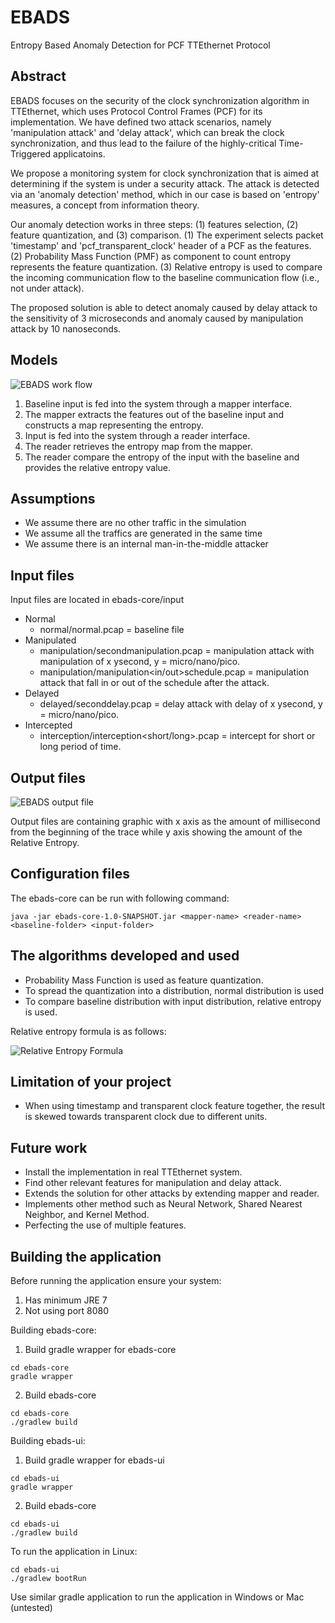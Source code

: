 # EBADS
Entropy Based Anomaly Detection for PCF TTEthernet Protocol

## Abstract
EBADS focuses on the security of the clock synchronization algorithm in TTEthernet, which uses Protocol Control Frames (PCF) for its implementation. We have defined two attack scenarios, namely 'manipulation attack' and 'delay attack', which can break the clock synchronization, and thus lead to the failure of the highly-critical Time-Triggered applicatoins.

We propose a monitoring system for clock synchronization that is aimed at determining if the system is under a security attack. The attack is detected via an 'anomaly detection' method, which in our case is based on 'entropy' measures, a concept from information theory.

Our anomaly detection works in three steps: (1) features selection, (2) feature quantization, and (3) comparison. (1) The experiment selects packet 'timestamp' and 'pcf_transparent_clock' header of a PCF as the features. (2) Probability Mass Function (PMF) as component to count entropy represents the feature quantization. (3) Relative entropy is used to compare the incoming communication flow to the baseline communication flow (i.e., not under attack).

The proposed solution is able to detect anomaly caused by delay attack to the sensitivity of 3 microseconds and anomaly caused by manipulation attack by 10 nanoseconds.

## Models
![EBADS work flow](https://drive.google.com/uc?export=view&id=0B6B8Zyf5xqZnLVlXb1d5UjZEU2s)

1. Baseline input is fed into the system through a mapper interface.
2. The mapper extracts the features out of the baseline input and constructs a map representing the entropy.
3. Input is fed into the system through a reader interface.
4. The reader retrieves the entropy map from the mapper.
5. The reader compare the entropy of the input with the baseline and provides the relative entropy value.

## Assumptions
* We assume there are no other traffic in the simulation
* We assume all the traffics are generated in the same time
* We assume there is an internal man-in-the-middle attacker

## Input files
Input files are located in ebads-core/input
* Normal
  * normal/normal.pcap = baseline file 
* Manipulated
  * manipulation/<xy>secondmanipulation.pcap = manipulation attack with manipulation of x ysecond, y = micro/nano/pico.
  * manipulation/manipulation<in/out>schedule.pcap = manipulation attack that fall in or out of the schedule after the attack.
* Delayed
  * delayed/<xy>seconddelay.pcap = delay attack with delay of x ysecond, y = micro/nano/pico.
* Intercepted
  * interception/interception<short/long>.pcap = intercept for short or long period of time.

## Output files
![EBADS output file](https://drive.google.com/uc?export=view&id=0B6B8Zyf5xqZncjhzVWI2cVNXaUk)

Output files are containing graphic with x axis as the amount of millisecond from the beginning of the trace while y axis showing the amount of the Relative Entropy.

## Configuration files
The ebads-core can be run with following command: 
```
java -jar ebads-core-1.0-SNAPSHOT.jar <mapper-name> <reader-name> <baseline-folder> <input-folder>
```

## The algorithms developed and used
* Probability Mass Function is used as feature quantization.
* To spread the quantization into a distribution, normal distribution is used
* To compare baseline distribution with input distribution, relative entropy is used.

Relative entropy formula is as follows:

![Relative Entropy Formula](https://drive.google.com/uc?export=view&id=0B6B8Zyf5xqZnMFhmWmdOck5FY1E)

## Limitation of your project
* When using timestamp and transparent clock feature together, the result is skewed towards transparent clock due to different units.

## Future work
* Install the implementation in real TTEthernet system.
* Find other relevant features for manipulation and delay attack.
* Extends the solution for other attacks by extending mapper and reader.
* Implements other method such as Neural Network, Shared Nearest Neighbor, and Kernel Method.
* Perfecting the use of multiple features.

## Building the application
Before running the application ensure your system:
1. Has minimum JRE 7
2. Not using port 8080

Building ebads-core:
1. Build gradle wrapper for ebads-core
```
cd ebads-core
gradle wrapper
```
2. Build ebads-core
```
cd ebads-core
./gradlew build
```

Building ebads-ui:
1. Build gradle wrapper for ebads-ui
```
cd ebads-ui
gradle wrapper
```
2. Build ebads-core
```
cd ebads-ui
./gradlew build
```

To run the application in Linux:
```
cd ebads-ui
./gradlew bootRun
```

Use similar gradle application to run the application in Windows or Mac (untested)
